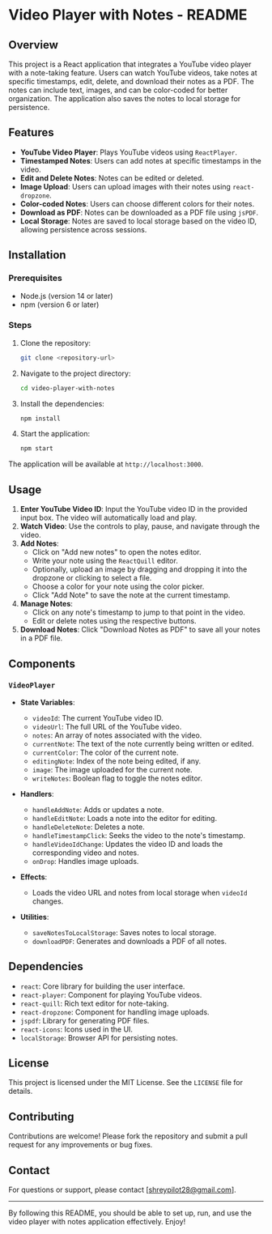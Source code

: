 # Video Player with Notes - README

## Overview

This project is a React application that integrates a YouTube video player with a note-taking feature. Users can watch YouTube videos, take notes at specific timestamps, edit, delete, and download their notes as a PDF. The notes can include text, images, and can be color-coded for better organization. The application also saves the notes to local storage for persistence.

## Features

- **YouTube Video Player**: Plays YouTube videos using `ReactPlayer`.
- **Timestamped Notes**: Users can add notes at specific timestamps in the video.
- **Edit and Delete Notes**: Notes can be edited or deleted.
- **Image Upload**: Users can upload images with their notes using `react-dropzone`.
- **Color-coded Notes**: Users can choose different colors for their notes.
- **Download as PDF**: Notes can be downloaded as a PDF file using `jsPDF`.
- **Local Storage**: Notes are saved to local storage based on the video ID, allowing persistence across sessions.

## Installation

### Prerequisites

- Node.js (version 14 or later)
- npm (version 6 or later)

### Steps

1. Clone the repository:
   ```bash
   git clone <repository-url>
   ```

2. Navigate to the project directory:
   ```bash
   cd video-player-with-notes
   ```

3. Install the dependencies:
   ```bash
   npm install
   ```

4. Start the application:
   ```bash
   npm start
   ```

The application will be available at `http://localhost:3000`.

## Usage

1. **Enter YouTube Video ID**: Input the YouTube video ID in the provided input box. The video will automatically load and play.
2. **Watch Video**: Use the controls to play, pause, and navigate through the video.
3. **Add Notes**:
   - Click on "Add new notes" to open the notes editor.
   - Write your note using the `ReactQuill` editor.
   - Optionally, upload an image by dragging and dropping it into the dropzone or clicking to select a file.
   - Choose a color for your note using the color picker.
   - Click "Add Note" to save the note at the current timestamp.
4. **Manage Notes**:
   - Click on any note's timestamp to jump to that point in the video.
   - Edit or delete notes using the respective buttons.
5. **Download Notes**: Click "Download Notes as PDF" to save all your notes in a PDF file.

## Components

### `VideoPlayer`

- **State Variables**:
  - `videoId`: The current YouTube video ID.
  - `videoUrl`: The full URL of the YouTube video.
  - `notes`: An array of notes associated with the video.
  - `currentNote`: The text of the note currently being written or edited.
  - `currentColor`: The color of the current note.
  - `editingNote`: Index of the note being edited, if any.
  - `image`: The image uploaded for the current note.
  - `writeNotes`: Boolean flag to toggle the notes editor.

- **Handlers**:
  - `handleAddNote`: Adds or updates a note.
  - `handleEditNote`: Loads a note into the editor for editing.
  - `handleDeleteNote`: Deletes a note.
  - `handleTimestampClick`: Seeks the video to the note's timestamp.
  - `handleVideoIdChange`: Updates the video ID and loads the corresponding video and notes.
  - `onDrop`: Handles image uploads.

- **Effects**:
  - Loads the video URL and notes from local storage when `videoId` changes.

- **Utilities**:
  - `saveNotesToLocalStorage`: Saves notes to local storage.
  - `downloadPDF`: Generates and downloads a PDF of all notes.

## Dependencies

- `react`: Core library for building the user interface.
- `react-player`: Component for playing YouTube videos.
- `react-quill`: Rich text editor for note-taking.
- `react-dropzone`: Component for handling image uploads.
- `jspdf`: Library for generating PDF files.
- `react-icons`: Icons used in the UI.
- `localStorage`: Browser API for persisting notes.

## License

This project is licensed under the MIT License. See the `LICENSE` file for details.

## Contributing

Contributions are welcome! Please fork the repository and submit a pull request for any improvements or bug fixes.

## Contact

For questions or support, please contact [shreypilot28@gmail.com].

---

By following this README, you should be able to set up, run, and use the video player with notes application effectively. Enjoy!
